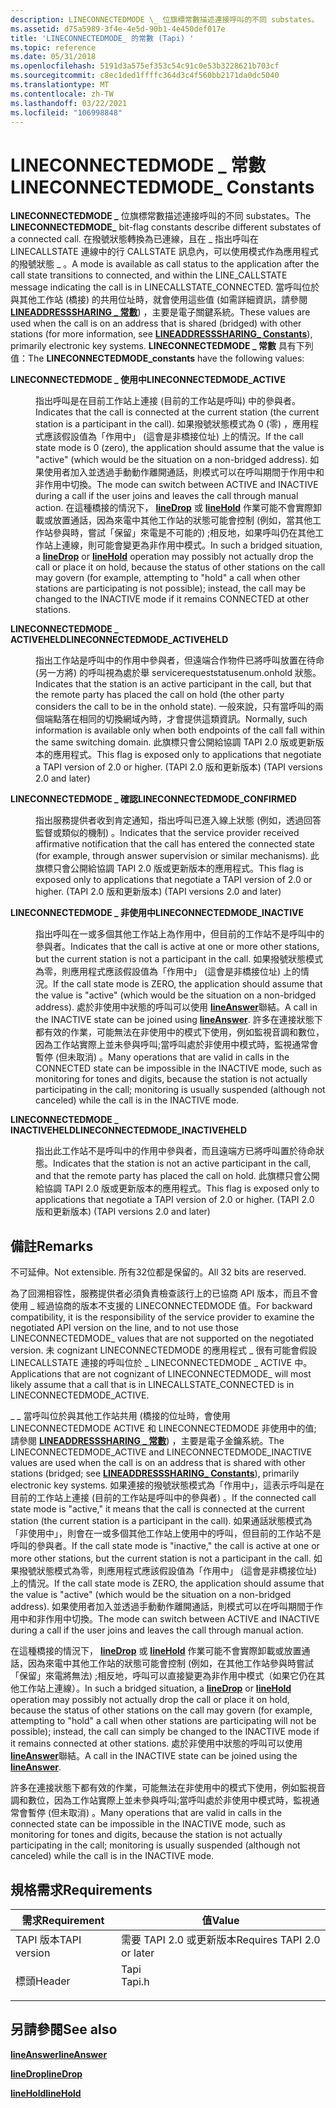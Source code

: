 ```yaml
---
description: LINECONNECTEDMODE \_ 位旗標常數描述連接呼叫的不同 substates。
ms.assetid: d75a5989-3f4e-4e5d-90b1-4e450def017e
title: 'LINECONNECTEDMODE_ 的常數 (Tapi) '
ms.topic: reference
ms.date: 05/31/2018
ms.openlocfilehash: 5191d3a575ef353c54c91c0e53b3228621b703cf
ms.sourcegitcommit: c8ec1ded1ffffc364d3c4f560bb2171da0dc5040
ms.translationtype: MT
ms.contentlocale: zh-TW
ms.lasthandoff: 03/22/2021
ms.locfileid: "106998848"
---
```

# <a name="lineconnectedmode_-constants"></a><span data-ttu-id="d9f15-103">LINECONNECTEDMODE \_ 常數</span><span class="sxs-lookup"><span data-stu-id="d9f15-103">LINECONNECTEDMODE\_ Constants</span></span>

<span data-ttu-id="d9f15-104">**LINECONNECTEDMODE \_** 位旗標常數描述連接呼叫的不同 substates。</span><span class="sxs-lookup"><span data-stu-id="d9f15-104">The **LINECONNECTEDMODE\_** bit-flag constants describe different substates of a connected call.</span></span> <span data-ttu-id="d9f15-105">在撥號狀態轉換為已連線，且在 \_ 指出呼叫在 LINECALLSTATE 連線中的行 CALLSTATE 訊息內，可以使用模式作為應用程式的撥號狀態 \_ 。</span><span class="sxs-lookup"><span data-stu-id="d9f15-105">A mode is available as call status to the application after the call state transitions to connected, and within the LINE\_CALLSTATE message indicating the call is in LINECALLSTATE\_CONNECTED.</span></span> <span data-ttu-id="d9f15-106">當呼叫位於與其他工作站 (橋接) 的共用位址時，就會使用這些值 (如需詳細資訊，請參閱 [**LINEADDRESSSHARING \_ 常數**](lineaddresssharing--constants.md)) ，主要是電子關鍵系統。</span><span class="sxs-lookup"><span data-stu-id="d9f15-106">These values are used when the call is on an address that is shared (bridged) with other stations (for more information, see [**LINEADDRESSSHARING\_ Constants**](lineaddresssharing--constants.md)), primarily electronic key systems.</span></span> <span data-ttu-id="d9f15-107">**LINECONNECTEDMODE \_ 常數** 具有下列值：</span><span class="sxs-lookup"><span data-stu-id="d9f15-107">The **LINECONNECTEDMODE\_constants** have the following values:</span></span>

<dl> <dt>

<span data-ttu-id="d9f15-108"><span id="LINECONNECTEDMODE_ACTIVE"></span><span id="lineconnectedmode_active"></span>**LINECONNECTEDMODE \_ 使用中**</span><span class="sxs-lookup"><span data-stu-id="d9f15-108"><span id="LINECONNECTEDMODE_ACTIVE"></span><span id="lineconnectedmode_active"></span>**LINECONNECTEDMODE\_ACTIVE**</span></span>
</dt> <dd> <dl> <dt>



<span data-ttu-id="d9f15-109">指出呼叫是在目前工作站上連接 (目前的工作站是呼叫) 中的參與者。</span><span class="sxs-lookup"><span data-stu-id="d9f15-109">Indicates that the call is connected at the current station (the current station is a participant in the call).</span></span> <span data-ttu-id="d9f15-110">如果撥號狀態模式為 0 (零) ，應用程式應該假設值為「作用中」 (這會是非橋接位址) 上的情況。</span><span class="sxs-lookup"><span data-stu-id="d9f15-110">If the call state mode is 0 (zero), the application should assume that the value is "active" (which would be the situation on a non-bridged address).</span></span> <span data-ttu-id="d9f15-111">如果使用者加入並透過手動動作離開通話，則模式可以在呼叫期間于作用中和非作用中切換。</span><span class="sxs-lookup"><span data-stu-id="d9f15-111">The mode can switch between ACTIVE and INACTIVE during a call if the user joins and leaves the call through manual action.</span></span> <span data-ttu-id="d9f15-112">在這種橋接的情況下， [**lineDrop**](/windows/desktop/api/Tapi/nf-tapi-linedrop) 或 [**lineHold**](/windows/desktop/api/Tapi/nf-tapi-linehold) 作業可能不會實際卸載或放置通話，因為來電中其他工作站的狀態可能會控制 (例如，當其他工作站參與時，嘗試「保留」來電是不可能的) ;相反地，如果呼叫仍在其他工作站上連線，則可能會變更為非作用中模式。</span><span class="sxs-lookup"><span data-stu-id="d9f15-112">In such a bridged situation, a [**lineDrop**](/windows/desktop/api/Tapi/nf-tapi-linedrop) or [**lineHold**](/windows/desktop/api/Tapi/nf-tapi-linehold) operation may possibly not actually drop the call or place it on hold, because the status of other stations on the call may govern (for example, attempting to "hold" a call when other stations are participating is not possible); instead, the call may be changed to the INACTIVE mode if it remains CONNECTED at other stations.</span></span>


</dt> </dl> </dd> <dt>

<span data-ttu-id="d9f15-113"><span id="LINECONNECTEDMODE_ACTIVEHELD"></span><span id="lineconnectedmode_activeheld"></span>**LINECONNECTEDMODE \_ ACTIVEHELD**</span><span class="sxs-lookup"><span data-stu-id="d9f15-113"><span id="LINECONNECTEDMODE_ACTIVEHELD"></span><span id="lineconnectedmode_activeheld"></span>**LINECONNECTEDMODE\_ACTIVEHELD**</span></span>
</dt> <dd> <dl> <dt>



<span data-ttu-id="d9f15-114">指出工作站是呼叫中的作用中參與者，但遠端合作物件已將呼叫放置在待命 (另一方將) 的呼叫視為處於舉 servicerequeststatusenum.onhold 狀態。</span><span class="sxs-lookup"><span data-stu-id="d9f15-114">Indicates that the station is an active participant in the call, but that the remote party has placed the call on hold (the other party considers the call to be in the onhold state).</span></span> <span data-ttu-id="d9f15-115">一般來說，只有當呼叫的兩個端點落在相同的切換網域內時，才會提供這類資訊。</span><span class="sxs-lookup"><span data-stu-id="d9f15-115">Normally, such information is available only when both endpoints of the call fall within the same switching domain.</span></span> <span data-ttu-id="d9f15-116">此旗標只會公開給協調 TAPI 2.0 版或更新版本的應用程式。</span><span class="sxs-lookup"><span data-stu-id="d9f15-116">This flag is exposed only to applications that negotiate a TAPI version of 2.0 or higher.</span></span> <span data-ttu-id="d9f15-117"> (TAPI 2.0 版和更新版本) </span><span class="sxs-lookup"><span data-stu-id="d9f15-117">(TAPI versions 2.0 and later)</span></span>


</dt> </dl> </dd> <dt>

<span data-ttu-id="d9f15-118"><span id="LINECONNECTEDMODE_CONFIRMED"></span><span id="lineconnectedmode_confirmed"></span>**LINECONNECTEDMODE \_ 確認**</span><span class="sxs-lookup"><span data-stu-id="d9f15-118"><span id="LINECONNECTEDMODE_CONFIRMED"></span><span id="lineconnectedmode_confirmed"></span>**LINECONNECTEDMODE\_CONFIRMED**</span></span>
</dt> <dd> <dl> <dt>



<span data-ttu-id="d9f15-119">指出服務提供者收到肯定通知，指出呼叫已進入線上狀態 (例如，透過回答監督或類似的機制) 。</span><span class="sxs-lookup"><span data-stu-id="d9f15-119">Indicates that the service provider received affirmative notification that the call has entered the connected state (for example, through answer supervision or similar mechanisms).</span></span> <span data-ttu-id="d9f15-120">此旗標只會公開給協調 TAPI 2.0 版或更新版本的應用程式。</span><span class="sxs-lookup"><span data-stu-id="d9f15-120">This flag is exposed only to applications that negotiate a TAPI version of 2.0 or higher.</span></span> <span data-ttu-id="d9f15-121"> (TAPI 2.0 版和更新版本) </span><span class="sxs-lookup"><span data-stu-id="d9f15-121">(TAPI versions 2.0 and later)</span></span>


</dt> </dl> </dd> <dt>

<span data-ttu-id="d9f15-122"><span id="LINECONNECTEDMODE_INACTIVE"></span><span id="lineconnectedmode_inactive"></span>**LINECONNECTEDMODE \_ 非使用中**</span><span class="sxs-lookup"><span data-stu-id="d9f15-122"><span id="LINECONNECTEDMODE_INACTIVE"></span><span id="lineconnectedmode_inactive"></span>**LINECONNECTEDMODE\_INACTIVE**</span></span>
</dt> <dd> <dl> <dt>



<span data-ttu-id="d9f15-123">指出呼叫在一或多個其他工作站上為作用中，但目前的工作站不是呼叫中的參與者。</span><span class="sxs-lookup"><span data-stu-id="d9f15-123">Indicates that the call is active at one or more other stations, but the current station is not a participant in the call.</span></span> <span data-ttu-id="d9f15-124">如果撥號狀態模式為零，則應用程式應該假設值為「作用中」 (這會是非橋接位址) 上的情況。</span><span class="sxs-lookup"><span data-stu-id="d9f15-124">If the call state mode is ZERO, the application should assume that the value is "active" (which would be the situation on a non-bridged address).</span></span> <span data-ttu-id="d9f15-125">處於非使用中狀態的呼叫可以使用 [**lineAnswer**](/windows/desktop/api/Tapi/nf-tapi-lineanswer)聯結。</span><span class="sxs-lookup"><span data-stu-id="d9f15-125">A call in the INACTIVE state can be joined using [**lineAnswer**](/windows/desktop/api/Tapi/nf-tapi-lineanswer).</span></span> <span data-ttu-id="d9f15-126">許多在連接狀態下都有效的作業，可能無法在非使用中的模式下使用，例如監視音調和數位，因為工作站實際上並未參與呼叫;當呼叫處於非使用中模式時，監視通常會暫停 (但未取消) 。</span><span class="sxs-lookup"><span data-stu-id="d9f15-126">Many operations that are valid in calls in the CONNECTED state can be impossible in the INACTIVE mode, such as monitoring for tones and digits, because the station is not actually participating in the call; monitoring is usually suspended (although not canceled) while the call is in the INACTIVE mode.</span></span>


</dt> </dl> </dd> <dt>

<span data-ttu-id="d9f15-127"><span id="LINECONNECTEDMODE_INACTIVEHELD"></span><span id="lineconnectedmode_inactiveheld"></span>**LINECONNECTEDMODE \_ INACTIVEHELD**</span><span class="sxs-lookup"><span data-stu-id="d9f15-127"><span id="LINECONNECTEDMODE_INACTIVEHELD"></span><span id="lineconnectedmode_inactiveheld"></span>**LINECONNECTEDMODE\_INACTIVEHELD**</span></span>
</dt> <dd> <dl> <dt>



<span data-ttu-id="d9f15-128">指出此工作站不是呼叫中的作用中參與者，而且遠端方已將呼叫置於待命狀態。</span><span class="sxs-lookup"><span data-stu-id="d9f15-128">Indicates that the station is not an active participant in the call, and that the remote party has placed the call on hold.</span></span> <span data-ttu-id="d9f15-129">此旗標只會公開給協調 TAPI 2.0 版或更新版本的應用程式。</span><span class="sxs-lookup"><span data-stu-id="d9f15-129">This flag is exposed only to applications that negotiate a TAPI version of 2.0 or higher.</span></span> <span data-ttu-id="d9f15-130"> (TAPI 2.0 版和更新版本) </span><span class="sxs-lookup"><span data-stu-id="d9f15-130">(TAPI versions 2.0 and later)</span></span>


</dt> </dl> </dd> </dl>

## <a name="remarks"></a><span data-ttu-id="d9f15-131">備註</span><span class="sxs-lookup"><span data-stu-id="d9f15-131">Remarks</span></span>

<span data-ttu-id="d9f15-132">不可延伸。</span><span class="sxs-lookup"><span data-stu-id="d9f15-132">Not extensible.</span></span> <span data-ttu-id="d9f15-133">所有32位都是保留的。</span><span class="sxs-lookup"><span data-stu-id="d9f15-133">All 32 bits are reserved.</span></span>

<span data-ttu-id="d9f15-134">為了回溯相容性，服務提供者必須負責檢查該行上的已協商 API 版本，而且不會使用 \_ 經過協商的版本不支援的 LINECONNECTEDMODE 值。</span><span class="sxs-lookup"><span data-stu-id="d9f15-134">For backward compatibility, it is the responsibility of the service provider to examine the negotiated API version on the line, and to not use those LINECONNECTEDMODE\_ values that are not supported on the negotiated version.</span></span> <span data-ttu-id="d9f15-135">未 cognizant LINECONNECTEDMODE 的應用程式 \_ 很有可能會假設 LINECALLSTATE 連接的呼叫位於 \_ LINECONNECTEDMODE \_ ACTIVE 中。</span><span class="sxs-lookup"><span data-stu-id="d9f15-135">Applications that are not cognizant of LINECONNECTEDMODE\_ will most likely assume that a call that is in LINECALLSTATE\_CONNECTED is in LINECONNECTEDMODE\_ACTIVE.</span></span>

<span data-ttu-id="d9f15-136">\_ \_ 當呼叫位於與其他工作站共用 (橋接的位址時，會使用 LINECONNECTEDMODE ACTIVE 和 LINECONNECTEDMODE 非使用中的值; 請參閱 [**LINEADDRESSSHARING \_ 常數**](lineaddresssharing--constants.md)) ，主要是電子金鑰系統。</span><span class="sxs-lookup"><span data-stu-id="d9f15-136">The LINECONNECTEDMODE\_ACTIVE and LINECONNECTEDMODE\_INACTIVE values are used when the call is on an address that is shared with other stations (bridged; see [**LINEADDRESSSHARING\_ Constants**](lineaddresssharing--constants.md)), primarily electronic key systems.</span></span> <span data-ttu-id="d9f15-137">如果連接的撥號狀態模式為「作用中」，這表示呼叫是在目前的工作站上連接 (目前的工作站是呼叫中的參與者) 。</span><span class="sxs-lookup"><span data-stu-id="d9f15-137">If the connected call state mode is "active," it means that the call is connected at the current station (the current station is a participant in the call).</span></span> <span data-ttu-id="d9f15-138">如果通話狀態模式為「非使用中」，則會在一或多個其他工作站上使用中的呼叫，但目前的工作站不是呼叫的參與者。</span><span class="sxs-lookup"><span data-stu-id="d9f15-138">If the call state mode is "inactive," the call is active at one or more other stations, but the current station is not a participant in the call.</span></span> <span data-ttu-id="d9f15-139">如果撥號狀態模式為零，則應用程式應該假設值為「作用中」 (這會是非橋接位址) 上的情況。</span><span class="sxs-lookup"><span data-stu-id="d9f15-139">If the call state mode is ZERO, the application should assume that the value is "active" (which would be the situation on a non-bridged address).</span></span> <span data-ttu-id="d9f15-140">如果使用者加入並透過手動動作離開通話，則模式可以在呼叫期間于作用中和非作用中切換。</span><span class="sxs-lookup"><span data-stu-id="d9f15-140">The mode can switch between ACTIVE and INACTIVE during a call if the user joins and leaves the call through manual action.</span></span>

<span data-ttu-id="d9f15-141">在這種橋接的情況下， [**lineDrop**](/windows/desktop/api/Tapi/nf-tapi-linedrop) 或 [**lineHold**](/windows/desktop/api/Tapi/nf-tapi-linehold) 作業可能不會實際卸載或放置通話，因為來電中其他工作站的狀態可能會控制 (例如，在其他工作站參與時嘗試「保留」來電將無法) ;相反地，呼叫可以直接變更為非作用中模式（如果它仍在其他工作站上連線）。</span><span class="sxs-lookup"><span data-stu-id="d9f15-141">In such a bridged situation, a [**lineDrop**](/windows/desktop/api/Tapi/nf-tapi-linedrop) or [**lineHold**](/windows/desktop/api/Tapi/nf-tapi-linehold) operation may possibly not actually drop the call or place it on hold, because the status of other stations on the call may govern (for example, attempting to "hold" a call when other stations are participating will not be possible); instead, the call can simply be changed to the INACTIVE mode if it remains connected at other stations.</span></span> <span data-ttu-id="d9f15-142">處於非使用中狀態的呼叫可以使用 [**lineAnswer**](/windows/desktop/api/Tapi/nf-tapi-lineanswer)聯結。</span><span class="sxs-lookup"><span data-stu-id="d9f15-142">A call in the INACTIVE state can be joined using the [**lineAnswer**](/windows/desktop/api/Tapi/nf-tapi-lineanswer).</span></span>

<span data-ttu-id="d9f15-143">許多在連接狀態下都有效的作業，可能無法在非使用中的模式下使用，例如監視音調和數位，因為工作站實際上並未參與呼叫;當呼叫處於非使用中模式時，監視通常會暫停 (但未取消) 。</span><span class="sxs-lookup"><span data-stu-id="d9f15-143">Many operations that are valid in calls in the connected state can be impossible in the INACTIVE mode, such as monitoring for tones and digits, because the station is not actually participating in the call; monitoring is usually suspended (although not canceled) while the call is in the INACTIVE mode.</span></span>

## <a name="requirements"></a><span data-ttu-id="d9f15-144">規格需求</span><span class="sxs-lookup"><span data-stu-id="d9f15-144">Requirements</span></span>



| <span data-ttu-id="d9f15-145">需求</span><span class="sxs-lookup"><span data-stu-id="d9f15-145">Requirement</span></span> | <span data-ttu-id="d9f15-146">值</span><span class="sxs-lookup"><span data-stu-id="d9f15-146">Value</span></span> |
|-------------------------|-----------------------------------------------------------------------------------|
| <span data-ttu-id="d9f15-147">TAPI 版本</span><span class="sxs-lookup"><span data-stu-id="d9f15-147">TAPI version</span></span><br/> | <span data-ttu-id="d9f15-148">需要 TAPI 2.0 或更新版本</span><span class="sxs-lookup"><span data-stu-id="d9f15-148">Requires TAPI 2.0 or later</span></span><br/>                                             |
| <span data-ttu-id="d9f15-149">標頭</span><span class="sxs-lookup"><span data-stu-id="d9f15-149">Header</span></span><br/>       | <dl> <span data-ttu-id="d9f15-150"><dt>Tapi</dt></span><span class="sxs-lookup"><span data-stu-id="d9f15-150"><dt>Tapi.h</dt></span></span> </dl> |



## <a name="see-also"></a><span data-ttu-id="d9f15-151">另請參閱</span><span class="sxs-lookup"><span data-stu-id="d9f15-151">See also</span></span>

<dl> <dt>

[<span data-ttu-id="d9f15-152">**lineAnswer**</span><span class="sxs-lookup"><span data-stu-id="d9f15-152">**lineAnswer**</span></span>](/windows/desktop/api/Tapi/nf-tapi-lineanswer)
</dt> <dt>

[<span data-ttu-id="d9f15-153">**lineDrop**</span><span class="sxs-lookup"><span data-stu-id="d9f15-153">**lineDrop**</span></span>](/windows/desktop/api/Tapi/nf-tapi-linedrop)
</dt> <dt>

[<span data-ttu-id="d9f15-154">**lineHold**</span><span class="sxs-lookup"><span data-stu-id="d9f15-154">**lineHold**</span></span>](/windows/desktop/api/Tapi/nf-tapi-linehold)
</dt> </dl>

 

 




